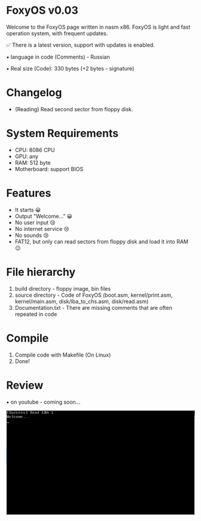 # FoxyOS v0.03
Welcome to the FoxyOS page written in nasm x86.
FoxyOS is light and fast operation system, with frequent updates.

✅ There is a latest version, support with updates is enabled.

▪ language in code (Comments) - Russian

▪ Real size (Code): 330 bytes (+2 bytes - signature)

# Changelog
- (Reading) Read second sector from floppy disk.

# System Requirements
- CPU: 8086 CPU
- GPU: any
- RAM: 512 byte
- Motherboard: support BIOS

# Features
- It starts 😀
- Output "Welcome..." 😀
- No user input 😢
- No internet service 😢
- No sounds 😢
- FAT12, but only can read sectors from floppy disk and load it into RAM 😐

# File hierarchy
1. build directory - floppy image, bin files
2. source directory - Code of FoxyOS (boot.asm, kernel/print.asm, kernel/main.asm, disk/lba_to_chs.asm, disk/read.asm)
3. Documentation.txt - There are missing comments that are often repeated in code

# Compile
1. Compile code with Makefile (On Linux)
2. Done!

# Review

▪ on youtube - coming soon...

<img src="Screenshot.PNG" alt="" title="FoxyOS">

